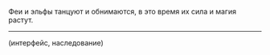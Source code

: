 Феи и эльфы танцуют и обнимаются, в это время их сила и магия растут.
********************************************************************
(интерфейс, наследование)
